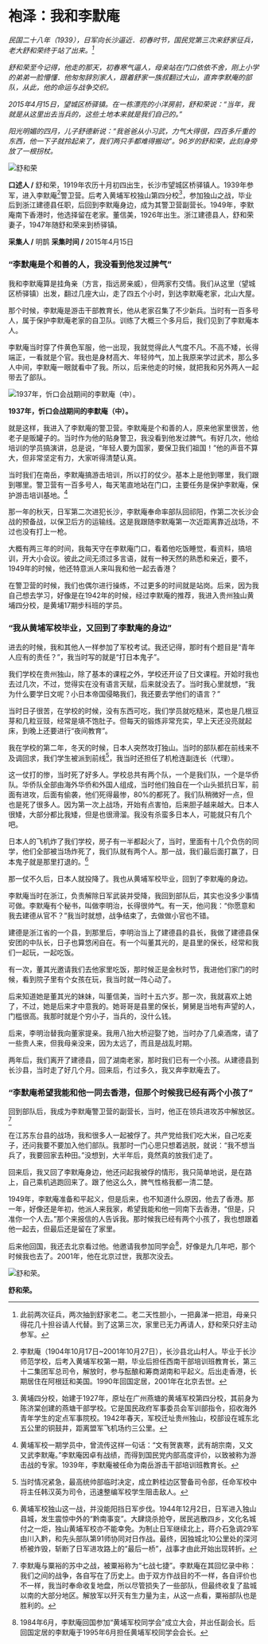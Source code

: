 # 袍泽：我和李默庵

_民国二十八年（1939），日军向长沙逼近．初春时节，国民党第三次来舒家征兵，老大舒和荣终于站了出来。[^1]_

_舒和荣至今记得，他走的那天，初春寒气逼人，母亲站在门口依依不舍，刚上小学的弟弟一脸懵懂．他匆匆辞別家人，跟着舒家一族叔翻过大山，直奔李默庵的部队，从此，他的命运与战争交织。_

_2015年4月15日，望城区桥驿镇。在一栋漂亮的小洋房前，舒和荣说：“当年，我就是从这里出去当兵的，这些土地本来就是我们自己的。”_

_阳光明媚的四月，儿子舒德新说：“我爸爸从小习武，力气大得很，四百多斤重的东西，他一下子就拎起来了，我们两只手都难得搬动”。96岁的舒和荣，此刻身旁放了一根拐杖。_

![舒和荣](./../assets/nobody100.JPG)

**口述人 /** 舒和荣，1919年农历十月初四出生，长沙市望城区桥驿镇人。1939年参军，进入李默庵[^2]警卫营。后考入黄埔军校独山第四分校[^3]，参加独山之战，毕业后到浙江建德县任职，后回到李默庵身边，成为其警卫营副营长。1949年，李默庵南下香港时，他选择留在老家。董信美，1926年出生。浙江建德县人，舒和荣妻子，1947年随舒和荣来到桥驿镇。

**采集人 /** 明鹊 **采集时间 /** 2015年4月15日

### “李默庵是个和善的人，我没看到他发过脾气”

我和李默庵算是挂角亲（方言，指远房亲威），但两家冇交情。我们从这里（望城区桥驿镇）出发，翻过几座大山，走了四五个小时，到达李默庵老家，北山大屋。

那个时候，李默庵是游击干部教育长，他从老家召集了不少新兵。当时有一百多号人，属于保护李默庵老家的自卫队。训练了大概三个多月后，我们见到了李默庵本人。

李默庵当时穿了件黄色军服，他一出现，我就觉得此人气度不凡。不高不矮，长得端正，一看就是个官。我也是身材高大、年轻帅气，加上我原来学过武术，那么多人中间，李默庵一眼就看中了我。所以，后来他走的时候，就把我和另外两人一起带去了部队。

![1937年，忻口会战期间的李默庵（中）。](./../assets/nobody101.JPG)

**1937年，忻口会战期间的李默庵（中）。**

就是这样，我进入了李默庵的警卫营。李默庵是个和善的人，原来他家里很苦，他老子是贩罐子的。当时作为他的贴身警卫，我没看到他发过脾气。有好几次，他给培训的学员搞演讲，总是说，“年轻人要为国家，要保卫我们祖国！”他的声音不算大，但非常坚定有力，大家听得清楚认真。

当时我们在南岳，李默庵搞游击培训，所以打的仗少。基本上是他到哪里，我们跟到哪里。警卫营有一百多号人，每天笔直地站在门口，主要任务是保护李默庵，保护游击培训基地。[^4]

那一年的秋天，日军第二次进犯长沙，李默庵奉命率部队回祁阳，作第二次长沙会战的预备战，以保卫后方的运输线。这是我跟随李默庵第一次近距离靠近战场，不过也没有打上一枪。

大概有两三年的时间，我每天守在李默庵门口，看着他吃饭睡觉，看资料，搞培训，开大小会议。彼此之间无须过多言语，就有一种天然的熟悉和亲近，要不，1949年的时候，他还特意派人来叫我和他一起去香港？

在警卫营的时候，我们也偶尔进行操练，不过更多的时间就是站岗。后来，因为我自己想去学习，好像是在1942年的时候，经过李默庵的推荐，我进入贵州独山黄埔四分校，是黄埔17期步科班的学员。

### “我从黄埔军校毕业，又回到了李默庵的身边”

进去的时候，我和其他人一样参加了军校考试。我还记得，那时有个题目是“青年人应有的责任？”，我当时写的就是“打日本鬼子”。

我们学校在贵州独山，除了基本的课程之外，学校还开设了日文课程。开姶时我也去过几次，不过，觉得实在没有语言天赋，后来就没去了。当时我心里就想，“我为什么要学日文呢？小日本帝国侵略我们，我还要去学他们的语言？”

当时日子很苦，在学校的时候，没有东西可吃，我们学员就吃糙米，菜也是几根豆芽和几粒豆豉，经常是填不饱肚子。但每天的锻炼非常充实，早上天还没亮就起床，到晚上还要进行“夜间教育”。

我在学校的第二年，冬天的时候，日本人突然攻打独山。当时的部队都在前线来不及调回求，我们学生被派到前线[^5]，我当时还担任了机枪连副连长（代理）。

这一仗打的惨，当时死了好多人。学校总共有两个队，一个是我们队，一个是华侨队。华侨队全部由海外华侨和外国人组成，当时他们独自在一个山头抵抗日军，前面有进攻，后面有偷袭，他们死得最惨，80%的都死了。我们队稍微好一点，但也是死了很多人。因为第一次上战场，开始有点害怕，后来胆子越来越大。日本人很矮，大部分都比我矮，但是也很滑溜。我没有杀蛮多日本人，可能就只有几个吧。

日本人的飞机炸了我们学校，房子有一半都起火了，当时，里面有十几个负伤的同学，他们全部被当场炸死了，我们队就有两个人。那一战，我们最后面打赢了，日本鬼子就是那里打退的。[^6]

那一仗不久后，日本人就投降了。我也从黄埔军校毕业，回到了李默庵的身边。

李默庵当时在浙江，负责解除日军武装并受降，我回到部队后，其实也没多少事情可做。李默庵有个秘书，叫做李明治，长得很帅气。有一天，他问我：“你愿意和我去建德从官不？”我当时就想，战争结束了，去做做小官也不错。

建德是浙江省的一个县，到那里后，李明治当上了建德县的县长，我做了建德县保安团的中队长，日子也算悠闲自在。有一个叫董其光的，是县里的保长，经常和我们一起玩，一起吃饭。

有一次，董其光邀请我们去他家里吃饭，那时候正是金秋时节，我进他们家门的时候，看到院子里有个女孩在玩，我当时就一阵心动了。

后来知道她是董其光的妹妹，叫董信美，当时十五六岁。那一次，我就喜欢上她了，不过，她是后来才中意我的。她哥哥是县里的保长，舅舅是当地有声望的人，门槛很高。我那时就是个穷小子，当兵的，没什么钱。

后来，李明治替我向董家提亲。我用八抬大桥迎娶了她，当时办了几桌酒席，请了一些贵人来，但我母亲没来，因为太远了，而且是战乱时期。

两年后，我们离开了建德县，回了湖南老家，那时我们已有一个小孩。从建德县到长沙县，当时走了好几个月。回来后，冇过多久，我又奔李默庵去了。

### “李默庵希望我能和他一同去香港，但那个时候我已经有两个小孩了”

回到部队后，我成为李默庵警卫营的副营长，当时，他正在领兵进攻苏中解放区。[^7]

在江苏东台县的战场，我和很多人一起被俘了。共产党给我们吃大米，自己吃麦子，还问我要不要加入他们部队。我那时一门心思只想着逃脱，就说：“我不想当兵了，我要回家去种田。”没想到，大半年后，竟然真的放我们走了。

回来后，我又回了李默庵身边，他还问起我被俘的情形，我只简单地说，是在路上，自己乘机逃跑回来了。跟了他这么久，脾气性格我都一清二楚。

1949年，李默庵准备和平起义，但是后来，也不知道什么原因，他去了香港。那一年，好像还是年初，他派人来我家，希望我能和他一同南下去香港，“但是，只准你一个人去。”那个来报信的人告诉我。那时候我已经有两个小孩了，我也想跟着他一起去，但最后还是留在了家里。

后来他回国，我还去北京看过他。他邀请我参加同学会[^8]，好像是九几年吧，那个时候我也去了。2001年，他在北京过世，我那次没去。

![舒和荣。](./../assets/nobody102.JPG)

**舒和荣。**

[^1]: 此前两次征兵，两次抽到舒家老二。老二天性胆小，一把鼻涕一把泪，母亲只得花几十担谷请人代替。到了这第三次，家里已无力再请人，舒和荣只好主动参军。

[^2]: 李默庵（1904年10月17日~2001年10月27日），长沙县北山村人。毕业于长沙师范学校，后考入黄埔军校第一期，毕业后担任西南干部培训班教育长，第三十二集团军总司令，解放时，参与酝酿和筹商湖南和平起义。后出走香港，长期居住在阿根廷和美国。1990年回国定居，2001年在北京去世。

[^3]: 黄埔四分校，始建于1927年，原址在广州燕塘的黄埔军校第四分校，其前身为陈济棠创建的燕塘干部学校。它是国民政府军事委员会军训部指令，招收海外青年学生的定点军事院校。1942年春天，军校迁址贵州独山，校部设在城东北五公里的铜鼓井，距离盟军飞机场约三公里。

[^4]: 黄埔军校一期学员中，曾流传这样一句话：“文有贺衷寒，武有胡宗南，又文又武李默庵。”李默庵因卓有战绩，而得到国民党内部高度评价，以致被称为游击战的专家。1939年，李默庵被任命为南岳游击干部培训班教育长。

[^5]: 当时情况紧急，最高统帅部临时决定，成立黔桂边区警备司令部，任命军校中将主任韩汉英为司令，迅速整编军校学生阻击敌人。

[^6]: 黄埔军校独山这一战，并没能阳挡日军步伐。1944年12月2日，日军进入独山县城，发生震惊中外的“黔南事变”。大肆烧杀抢夺，居民逃散四乡，文化名城付之一炬，独山黄埔军校亦不能幸免。为制止日军继续北上，蒋介石急调29军由川入黔，和先头部队第91师协同对日作战。最终，因独城北10公里处的深河桥被炸毁，斩断了日军进攻路上的“最后一桥”，战事才由此开始出现转折。

[^7]: 李默庵与粟裕的苏中之战，被粟裕称为“七战七捷”。李默庵在其回忆录中称：我们之间的战争，各自写在了历史上。由于双方作战目的不一样，各自评价也不一样，我当时奉命收复地盘，所以尽管损失了一些部队，但最终收复了盐城以南的大部分地区。解放军以歼灭有生力量为主，从这一点看，粟裕部队也是胜利的。

[^8]: 1984年6月，李默庵回国参加“黄埔军校同学会”成立大会，并出任副会长。后回国定居的李默庵于1995年6月担任黄埔军校同学会会长。